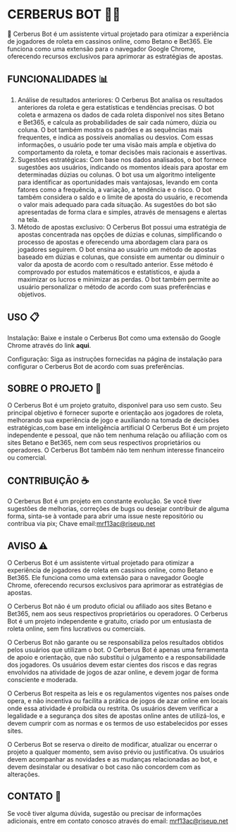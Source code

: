
# CERBERUS BOT 🤖🎰
🤖 Cerberus Bot é um assistente virtual projetado para otimizar a experiência de jogadores de roleta em cassinos online, como Betano e Bet365. Ele funciona como uma extensão para o navegador Google Chrome, oferecendo recursos exclusivos para aprimorar as estratégias de apostas.

## FUNCIONALIDADES 📊
1) Análise de resultados anteriores: O Cerberus Bot analisa os resultados anteriores da roleta e gera estatísticas e tendências precisas. O bot coleta e armazena os dados de cada roleta disponível nos sites Betano e Bet365, e calcula as probabilidades de sair cada número, dúzia ou coluna. O bot também mostra os padrões e as sequências mais frequentes, e indica as possíveis anomalias ou desvios. Com essas informações, o usuário pode ter uma visão mais ampla e objetiva do comportamento da roleta, e tomar decisões mais racionais e assertivas.
2) Sugestões estratégicas: Com base nos dados analisados, o bot fornece sugestões aos usuários, indicando os momentos ideais para apostar em determinadas dúzias ou colunas. O bot usa um algoritmo inteligente para identificar as oportunidades mais vantajosas, levando em conta fatores como a frequência, a variação, a tendência e o risco. O bot também considera o saldo e o limite de aposta do usuário, e recomenda o valor mais adequado para cada situação. As sugestões do bot são apresentadas de forma clara e simples, através de mensagens e alertas na tela.
3) Método de apostas exclusivo: O Cerberus Bot possui uma estratégia de apostas concentrada nas opções de dúzias e colunas, simplificando o processo de apostas e oferecendo uma abordagem clara para os jogadores seguirem. O bot ensina ao usuário um método de apostas baseado em dúzias e colunas, que consiste em aumentar ou diminuir o valor da aposta de acordo com o resultado anterior. Esse método é comprovado por estudos matemáticos e estatísticos, e ajuda a maximizar os lucros e minimizar as perdas. O bot também permite ao usuário personalizar o método de acordo com suas preferências e objetivos.

## USO 📋
Instalação: Baixe e instale o Cerberus Bot como uma extensão do Google Chrome através do link **aqui**.

Configuração: Siga as instruções fornecidas na página de instalação para configurar o Cerberus Bot de acordo com suas preferências.

## SOBRE O PROJETO 📖
O Cerberus Bot é um projeto gratuito, disponível para uso sem custo. Seu principal objetivo é fornecer suporte e orientação aos jogadores de roleta, melhorando sua experiência de jogo e auxiliando na tomada de decisões estratégicas,com base em inteligência artificial
O Cerberus Bot é um projeto independente e pessoal, que não tem nenhuma relação ou afiliação com os sites Betano e Bet365, nem com seus respectivos proprietários ou operadores. O Cerberus Bot também não tem nenhum interesse financeiro ou comercial.

## CONTRIBUIÇÃO ☕
O Cerberus Bot é um projeto em constante evolução. Se você tiver sugestões de melhorias, correções de bugs ou desejar contribuir de alguma forma, sinta-se à vontade para abrir uma issue neste repositório ou contribua via pix;
Chave email:mrf13ac@riseup.net

## AVISO ⚠️

O Cerberus Bot é um assistente virtual projetado para otimizar a experiência de jogadores de roleta em cassinos online, como Betano e Bet365. Ele funciona como uma extensão para o navegador Google Chrome, oferecendo recursos exclusivos para aprimorar as estratégias de apostas.

O Cerberus Bot não é um produto oficial ou afiliado aos sites Betano e Bet365, nem aos seus respectivos proprietários ou operadores. O Cerberus Bot é um projeto independente e gratuito, criado por um entusiasta de roleta online, sem fins lucrativos ou comerciais.

O Cerberus Bot não garante ou se responsabiliza pelos resultados obtidos pelos usuários que utilizam o bot. O Cerberus Bot é apenas uma ferramenta de apoio e orientação, que não substitui o julgamento e a responsabilidade dos jogadores. Os usuários devem estar cientes dos riscos e das regras envolvidos na atividade de jogos de azar online, e devem jogar de forma consciente e moderada.

O Cerberus Bot respeita as leis e os regulamentos vigentes nos países onde opera, e não incentiva ou facilita a prática de jogos de azar online em locais onde essa atividade é proibida ou restrita. Os usuários devem verificar a legalidade e a segurança dos sites de apostas online antes de utilizá-los, e devem cumprir com as normas e os termos de uso estabelecidos por esses sites.

O Cerberus Bot se reserva o direito de modificar, atualizar ou encerrar o projeto a qualquer momento, sem aviso prévio ou justificativa. Os usuários devem acompanhar as novidades e as mudanças relacionadas ao bot, e devem desinstalar ou desativar o bot caso não concordem com as alterações.

## CONTATO 📧
Se você tiver alguma dúvida, sugestão ou precisar de informações adicionais, entre em contato conosco através do email: mrf13ac@riseup.net




